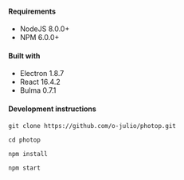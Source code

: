 #### Requirements
* NodeJS 8.0.0+
* NPM 6.0.0+

#### Built with
* Electron 1.8.7
* React 16.4.2
* Bulma 0.7.1

#### Development instructions
`git clone https://github.com/o-julio/photop.git`

`cd photop`

`npm install`

`npm start`

